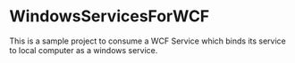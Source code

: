 # WindowsServicesForWCF
This is a sample project to consume a WCF Service which binds its service to local computer as a windows service.
